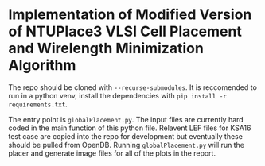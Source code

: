 # Implementation of Modified Version of NTUPlace3 VLSI Cell Placement and Wirelength Minimization Algorithm
The repo should be cloned with `--recurse-submodules`. 
It is reccomended to run in a python venv, install the dependencies with `pip install -r requirements.txt`.

The entry point is `globalPlacement.py`. The input files are currently hard coded in the main function of this python file. Relavent LEF files for KSA16 test case are copied into the repo for development but eventually these should be pulled from OpenDB.
Running `globalPlacement.py` will run the placer and generate image files for all of the plots in the report.

